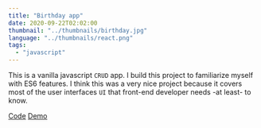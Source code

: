 ```yaml
---
title: "Birthday app"
date: 2020-09-22T02:02:00
thumbnail: "../thumbnails/birthday.jpg"
language: "../thumbnails/react.png"
tags:
  - "javascript"
---
```


This is a vanilla javascript `CRUD` app. I build this project to familiarize myself with ES6 features. I think this was a very nice project because it covers most of the user interfaces `UI` that front-end developer needs -at least- to know.

<a href='https://github.com/starjardin/birthday-app'>Code</a>
<a href='https://tantley-birthday-app.netlify.app/'>Demo</a>
